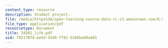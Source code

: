 ```yaml
---
content_type: resource
description: Student project.
file: /media/https%3A/open-learning-course-data-rc.s3.amazonaws.com/6-901-inventions-and-patents-fall-2005/f92170fdee5d55d0ff825168ba49aa81_24502_life.pdf
file_type: application/pdf
resourcetype: Document
title: 24502_life.pdf
uid: f92170fd-ee5d-55d0-ff82-5168ba49aa81
---
```

